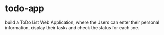 # todo-app
build a ToDo List Web Application, where the Users can enter their personal information, display their tasks and check the status for each one.
